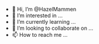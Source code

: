 - 👋 Hi, I’m @HazelMammen
- 👀 I’m interested in ...
- 🌱 I’m currently learning ...
- 💞️ I’m looking to collaborate on ...
- 📫 How to reach me ...

<!---
HazelMammen/HazelMammen is a ✨ special ✨ repository because its `README.md` (this file) appears on your GitHub profile.
You can click the Preview link to take a look at your changes.
--->
